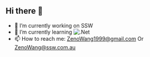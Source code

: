 ## Hi there 👋

- 🔭 I’m currently working on SSW
- 🌱 I’m currently learning ![.Net](https://img.shields.io/badge/.NET-5C2D91?style=for-the-badge&logo=.net&logoColor=white)
- 📫 How to reach me: ZenoWang1999@gmail.com Or ZenoWang@ssw.com.au

